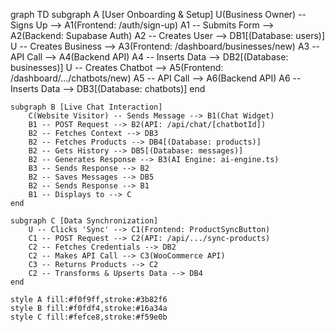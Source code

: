 graph TD
    subgraph A [User Onboarding & Setup]
        U(Business Owner) -- Signs Up --> A1(Frontend: /auth/sign-up)
        A1 -- Submits Form --> A2(Backend: Supabase Auth)
        A2 -- Creates User --> DB1[(Database: users)]
        U -- Creates Business --> A3(Frontend: /dashboard/businesses/new)
        A3 -- API Call --> A4(Backend API)
        A4 -- Inserts Data --> DB2[(Database: businesses)]
        U -- Creates Chatbot --> A5(Frontend: /dashboard/.../chatbots/new)
        A5 -- API Call --> A6(Backend API)
        A6 -- Inserts Data --> DB3[(Database: chatbots)]
    end

    subgraph B [Live Chat Interaction]
        C(Website Visitor) -- Sends Message --> B1(Chat Widget)
        B1 -- POST Request --> B2(API: /api/chat/[chatbotId])
        B2 -- Fetches Context --> DB3
        B2 -- Fetches Products --> DB4[(Database: products)]
        B2 -- Gets History --> DB5[(Database: messages)]
        B2 -- Generates Response --> B3(AI Engine: ai-engine.ts)
        B3 -- Sends Response --> B2
        B2 -- Saves Messages --> DB5
        B2 -- Sends Response --> B1
        B1 -- Displays to --> C
    end

    subgraph C [Data Synchronization]
        U -- Clicks 'Sync' --> C1(Frontend: ProductSyncButton)
        C1 -- POST Request --> C2(API: /api/.../sync-products)
        C2 -- Fetches Credentials --> DB2
        C2 -- Makes API Call --> C3(WooCommerce API)
        C3 -- Returns Products --> C2
        C2 -- Transforms & Upserts Data --> DB4
    end

    style A fill:#f0f9ff,stroke:#3b82f6
    style B fill:#f0fdf4,stroke:#16a34a
    style C fill:#fefce8,stroke:#f59e0b